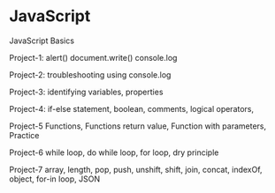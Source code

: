 # JavaScript
JavaScript Basics 

Project-1:
alert() 
document.write() 
console.log

Project-2:
troubleshooting using console.log

Project-3:
identifying variables,
properties

Project-4:
if-else statement,
boolean,
comments,
logical operators,

Project-5 
Functions,
Functions return value,
Function with parameters,
Practice

Project-6
while loop,
do while loop,
for loop,
dry principle

Project-7 
array, length,
pop, push, 
unshift, shift,
join, concat, indexOf,
object, for-in loop, JSON
